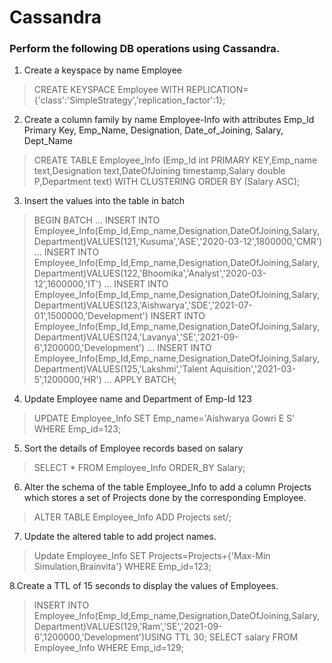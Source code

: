 
# Cassandra
### Perform the following  DB operations using Cassandra. 

1. Create  a keyspace by name Employee
>CREATE KEYSPACE Employee WITH REPLICATION={'class':'SimpleStrategy','replication_factor':1};

2. Create a column family by name Employee-Info with attributes 
    Emp_Id Primary Key, Emp_Name, Designation, Date_of_Joining, Salary,   
    Dept_Name
> CREATE TABLE Employee_Info (Emp_Id int PRIMARY KEY,Emp_name text,Designation text,DateOfJoining timestamp,Salary double P,Department text) WITH CLUSTERING ORDER BY (Salary ASC);

3. Insert the values into the table in batch
> BEGIN BATCH
            ... INSERT INTO Employee_Info(Emp_Id,Emp_name,Designation,DateOfJoining,Salary,Department)VALUES(121,'Kusuma','ASE','2020-03-12',1800000,'CMR')
            ...  INSERT INTO Employee_Info(Emp_Id,Emp_name,Designation,DateOfJoining,Salary,Department)VALUES(122,'Bhoomika','Analyst','2020-03-12',1600000,'IT')
            ... INSERT INTO Employee_Info(Emp_Id,Emp_name,Designation,DateOfJoining,Salary,Department)VALUES(123,'Aishwarya','SDE','2021-07-01',1500000,'Development')
            INSERT INTO Employee_Info(Emp_Id,Emp_name,Designation,DateOfJoining,Salary,Department)VALUES(124,'Lavanya','SE','2021-09-6',1200000,'Development')
            ... INSERT INTO Employee_Info(Emp_Id,Emp_name,Designation,DateOfJoining,Salary,Department)VALUES(125,'Lakshmi','Talent Aquisition','2021-03-5',1200000,'HR')
            ... APPLY BATCH;
            
4.  Update Employee name and Department of Emp-Id 123

>UPDATE Employee_Info SET Emp_name='Aishwarya Gowri E S' WHERE Emp_id=123;

5. Sort the details of Employee records based on salary

>SELECT * FROM Employee_Info ORDER_BY Salary;

6. Alter the schema of the table Employee_Info to add a column Projects which stores a set of Projects done by the corresponding Employee.

>ALTER TABLE Employee_Info ADD Projects set/<text>;

7. Update the altered table to add project names.

>Update Employee_Info SET Projects=Projects+{'Max-Min Simulation,Brainvita'} WHERE Emp_id=123;

8.Create a TTL of 15 seconds to display the values of Employees.

>INSERT INTO Employee_Info(Emp_Id,Emp_name,Designation,DateOfJoining,Salary,Department)VALUES(129,'Ram','SE','2021-09-6',1200000,'Development')USING TTL 30;
>SELECT salary FROM Employee_Info WHERE Emp_id=129;
